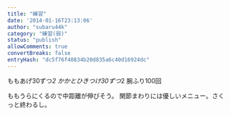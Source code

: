 ```yaml
---
title: "練習"
date: '2014-01-16T23:13:06'
author: "subaru44k"
category: "練習(弱)"
status: "publish"
allowComments: true
convertBreaks: false
entryHash: "dc5f76f40834b20d835a6c40d16924dc"
---
```

ももあげ30ずつ*2
かかとひきつけ30ずつ*2
腕ふり100回

ももうらにくるので中距離が伸びそう。
関節まわりには優しいメニュー。さくっと終わるし。
